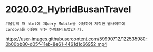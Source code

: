 # 2020.02_HybridBusanTravel
```
겨울방학 때 html에 JQuery Mobile을 이용하여 제작한 웹사이트에
cordova를 이용해 만든 하이브리드앱입니다.
```
https://user-images.githubusercontent.com/59990712/122535980-0b00bb80-d05f-11eb-8e61-4461d1c66952.mp4

